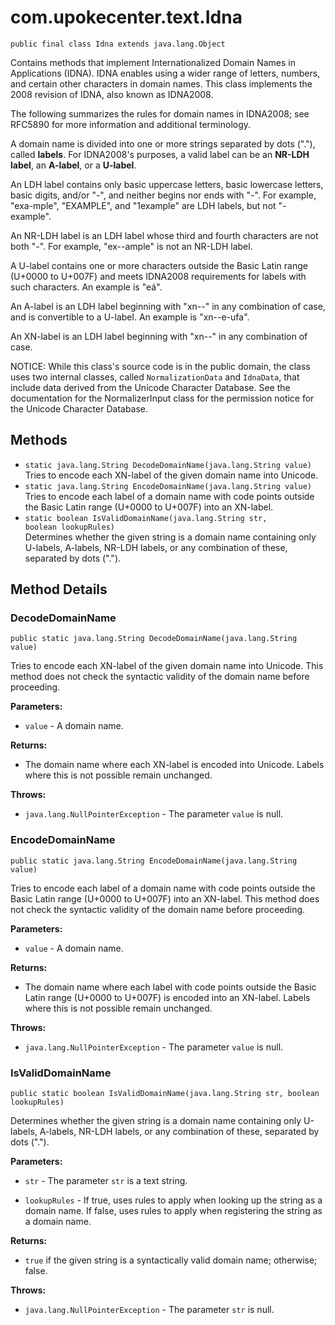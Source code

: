# com.upokecenter.text.Idna

    public final class Idna extends java.lang.Object

<p>Contains methods that implement Internationalized Domain Names in
 Applications (IDNA). IDNA enables using a wider range of letters,
 numbers, and certain other characters in domain names. This class
 implements the 2008 revision of IDNA, also known as IDNA2008.</p>
 <p>The following summarizes the rules for domain names in IDNA2008;
 see RFC5890 for more information and additional terminology.</p>
 <p>A domain name is divided into one or more strings separated by
  dots ("."), called <b>labels</b>. For IDNA2008's purposes, a valid
 label can be an <b>NR-LDH label</b>, an <b>A-label</b>, or a
 <b>U-label</b>.</p> <p>An LDH label contains only basic uppercase
  letters, basic lowercase letters, basic digits, and/or "-", and
  neither begins nor ends with "-". For example, "exa-mple",
  "EXAMPLE", and "1example" are LDH labels, but not "-example".</p>
 <p>An NR-LDH label is an LDH label whose third and fourth characters
  are not both "-". For example, "ex--ample" is not an NR-LDH
 label.</p> <p>A U-label contains one or more characters outside the
 Basic Latin range (U+0000 to U+007F) and meets IDNA2008 requirements
  for labels with such characters. An example is "eá".</p> <p>An
  A-label is an LDH label beginning with "xn--" in any combination of
 case, and is convertible to a U-label. An example is
  "xn--e-ufa".</p> <p>An XN-label is an LDH label beginning with
  "xn--" in any combination of case.</p> <p>NOTICE: While this class's
 source code is in the public domain, the class uses two internal
 classes, called <code>NormalizationData</code> and <code>IdnaData</code>, that
 include data derived from the Unicode Character Database. See the
 documentation for the NormalizerInput class for the permission
 notice for the Unicode Character Database.</p>

## Methods

* `static java.lang.String DecodeDomainName​(java.lang.String value)`<br>
 Tries to encode each XN-label of the given domain name into Unicode.
* `static java.lang.String EncodeDomainName​(java.lang.String value)`<br>
 Tries to encode each label of a domain name with code points outside the
 Basic Latin range (U+0000 to U+007F) into an XN-label.
* `static boolean IsValidDomainName​(java.lang.String str,
                 boolean lookupRules)`<br>
 Determines whether the given string is a domain name containing only
 U-labels, A-labels, NR-LDH labels, or any combination of these,
  separated by dots (".").

## Method Details

### DecodeDomainName
    public static java.lang.String DecodeDomainName​(java.lang.String value)
Tries to encode each XN-label of the given domain name into Unicode. This
 method does not check the syntactic validity of the domain name
 before proceeding.

**Parameters:**

* <code>value</code> - A domain name.

**Returns:**

* The domain name where each XN-label is encoded into Unicode. Labels
 where this is not possible remain unchanged.

**Throws:**

* <code>java.lang.NullPointerException</code> - The parameter <code>value</code> is null.

### EncodeDomainName
    public static java.lang.String EncodeDomainName​(java.lang.String value)
Tries to encode each label of a domain name with code points outside the
 Basic Latin range (U+0000 to U+007F) into an XN-label. This method
 does not check the syntactic validity of the domain name before
 proceeding.

**Parameters:**

* <code>value</code> - A domain name.

**Returns:**

* The domain name where each label with code points outside the Basic
 Latin range (U+0000 to U+007F) is encoded into an XN-label. Labels
 where this is not possible remain unchanged.

**Throws:**

* <code>java.lang.NullPointerException</code> - The parameter <code>value</code> is null.

### IsValidDomainName
    public static boolean IsValidDomainName​(java.lang.String str, boolean lookupRules)
Determines whether the given string is a domain name containing only
 U-labels, A-labels, NR-LDH labels, or any combination of these,
  separated by dots (".").

**Parameters:**

* <code>str</code> - The parameter <code>str</code> is a text string.

* <code>lookupRules</code> - If true, uses rules to apply when looking up the string
 as a domain name. If false, uses rules to apply when registering the
 string as a domain name.

**Returns:**

* <code>true</code> if the given string is a syntactically valid domain
 name; otherwise; false.

**Throws:**

* <code>java.lang.NullPointerException</code> - The parameter <code>str</code> is null.
